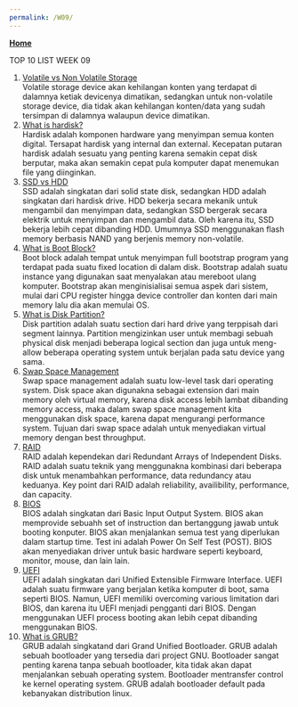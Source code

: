 ```yaml
---
permalink: /W09/
---
```

[**Home**](https://nadhirarafik.github.io/os211/)

TOP 10 LIST WEEK 09

1. [Volatile vs Non Volatile Storage](https://www.geeksforgeeks.org/storage-structure-in-operating-systems/)<br>
Volatile storage device akan kehilangan konten yang terdapat di dalamnya ketiak devicenya dimatikan, sedangkan untuk non-volatile storage device, dia tidak akan kehilangan konten/data yang sudah tersimpan di dalamnya walaupun device dimatikan.
2. [What is hardisk?](https://www.seagate.com/id/id/do-more/everything-you-wanted-to-know-about-hard-drives-master-dm/)<br>
Hardisk adalah komponen hardware yang menyimpan semua konten digital. Tersapat hardisk yang internal dan external. Kecepatan putaran hardisk adalah sesuatu yang penting karena semakin cepat disk berputar, maka akan semakin cepat pula komputer dapat menemukan file yang diinginkan.
3. [SSD vs HDD](https://www.ubaya.ac.id/2018/content/articles_detail/219/Media-Penyimpanan-Data-Solid-State-Drive--SSD-.html)<br>
SSD adalah singkatan dari solid state disk, sedangkan HDD adalah singkatan dari hardisk drive. HDD bekerja secara mekanik untuk mengambil dan menyimpan data, sedangkan SSD bergerak secara elektrik untuk menyimpan dan mengambil data. Oleh karena itu, SSD bekerja lebih cepat dibanding HDD. Umumnya SSD menggunakan flash memory berbasis NAND yang berjenis memory non-volatile. 
4. [What is Boot Block?](https://www.geeksforgeeks.org/boot-block-in-operating-system/)<br>
Boot block adalah tempat untuk menyimpan full bootstrap program yang terdapat pada suatu fixed location di dalam disk. Bootstrap adalah suatu instance yang digunakan saat menyalakan atau mereboot ulang komputer. Bootstrap akan menginisialisai semua aspek dari sistem, mulai dari CPU register hingga device controller dan konten dari main memory lalu dia akan memulai OS.
5. [What is Disk Partition?](https://www.computerhope.com/jargon/p/partition.htm)<br>
Disk partition adalah suatu section dari hard drive yang terppisah dari segment lainnya. Partition mengizinkan user untuk membagi sebuah physical disk menjadi beberapa logical section dan juga untuk meng-allow beberapa operating system untuk berjalan pada satu device yang sama.
6. [Swap Space Management](https://www.geeksforgeeks.org/swap-space-management-in-operating-system/)<br>
Swap space management adalah suatu low-level task dari operating system. Disk space akan digunakna sebagai extension dari main memory oleh virtual memory, karena disk access lebih lambat dibanding memory access, maka dalam swap space management kita menggunakan disk space, karena dapat mengurangi performance system. Tujuan dari swap space adalah untuk menyediakan virtual memory dengan best throughput.
7. [RAID](https://www.geeksforgeeks.org/raid-redundant-arrays-of-independent-disks/)<br>
RAID adalah kependekan dari Redundant Arrays of Independent Disks. RAID adalah suatu teknik yang menggunakna kombinasi dari beberapa disk untuk menambahkan performance, data redundancy atau keduanya. Key point dari RAID adalah reliability, availibility, performance, dan capacity.
8. [BIOS](https://www.geeksforgeeks.org/introduction-of-basic-input-output-system-bios/)<br>
BIOS adalah singkatan dari Basic Input Output System. BIOS akan memprovide sebuahh set of instruction dan bertanggung jawab untuk booting konputer. BIOS akan menjalankan semua test yang diperlukan dalam startup time. Test ini adalah Power On Self Test (POST). BIOS akan menyediakan driver untuk basic hardware seperti keyboard, monitor, mouse, dan lain lain. 
9. [UEFI](https://www.geeksforgeeks.org/uefiunified-extensible-firmware-interface-and-how-is-it-different-from-bios/)<br>
UEFI adalah singkatan dari Unified Extensible Firmware Interface. UEFI adalah suatu firmware yang berjalan ketika komputer di boot, sama seperti BIOS. Namun, UEFI memiliki overcoming various limitation dari BIOS, dan karena itu UEFI menjadi pengganti dari BIOS. Dengan menggunakan UEFI process booting akan lebih cepat dibanding menggunakan BIOS.
10. [What is GRUB?](https://www.tutorialspoint.com/what-is-grub-in-linux)<br>
GRUB adalah singkatand dari Grand Unified Bootloader. GRUB adalah sebuah bootloader yang tersedia dari project GNU. Bootloader sangat penting karena tanpa sebuah bootloader, kita tidak akan dapat menjalankan sebuah operating system. Bootloader mentransfer control ke kernel operating system. GRUB adalah bootloader default pada kebanyakan distribution linux.
